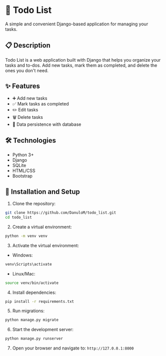 # 📝 Todo List

A simple and convenient Django-based application for managing your tasks.

## 📋 Description

Todo List is a web application built with Django that helps you organize your tasks and to-dos. Add new tasks, mark them as completed, and delete the ones you don't need.

## ✨ Features

- ➕ Add new tasks
- ✅ Mark tasks as completed
- ✏️ Edit tasks
- 🗑️ Delete tasks
- 💾 Data persistence with database

## 🛠️ Technologies

- Python 3+
- Django
- SQLite
- HTML/CSS
- Bootstrap

## 🚀 Installation and Setup

1. Clone the repository:
```bash
git clone https://github.com/DanuloM/todo_list.git
cd todo_list
```

2. Create a virtual environment:
```bash
python -m venv venv
```

3. Activate the virtual environment:
- Windows:
```bash
venv\Scripts\activate
```
- Linux/Mac:
```bash
source venv/bin/activate
```

4. Install dependencies:
```bash
pip install -r requirements.txt
```

5. Run migrations:
```bash
python manage.py migrate
```

6. Start the development server:
```bash
python manage.py runserver
```

7. Open your browser and navigate to: `http://127.0.0.1:8000`

